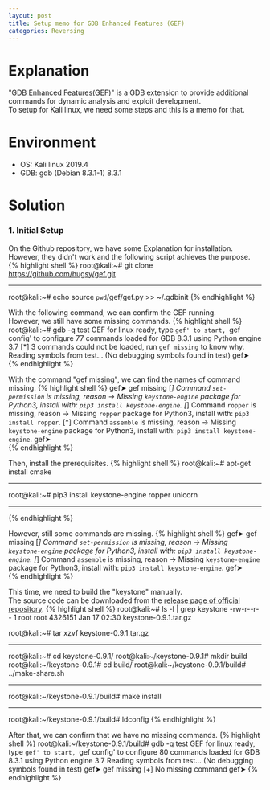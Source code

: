 ```yaml
---
layout: post
title: Setup memo for GDB Enhanced Features (GEF)
categories: Reversing
---
```


# Explanation
"<a href="https://github.com/hugsy/gef">GDB Enhanced Features(GEF)</a>" is a GDB extension to provide additional commands for dynamic analysis and exploit development.<br>
To setup for Kali linux, we need some steps and this is a memo for that.

# Environment
* OS: Kali linux 2019.4
* GDB: gdb (Debian 8.3.1-1) 8.3.1

# Solution
### 1. Initial Setup

On the Github repository, we have some Explanation for installation.<br>
However, they didn't work and the following script achieves the purpose.
{% highlight shell %}
root@kali:~# git clone https://github.com/hugsy/gef.git

---

root@kali:~# echo source `pwd`/gef/gef.py >> ~/.gdbinit
{% endhighlight %}

With the following command, we can confirm the GEF running.<br>
However, we still have some missing commands.
{% highlight shell %}
root@kali:~# gdb -q test
GEF for linux ready, type `gef' to start, `gef config' to configure
77 commands loaded for GDB 8.3.1 using Python engine 3.7
[*] 3 commands could not be loaded, run `gef missing` to know why.
Reading symbols from test...
(No debugging symbols found in test)
gef➤  
{% endhighlight %}

With the command "gef missing", we can find the names of command missing.
{% highlight shell %}
gef➤  gef missing
[*] Command `set-permission` is missing, reason  →  Missing `keystone-engine` package for Python3, install with: `pip3 install keystone-engine`.
[*] Command `ropper` is missing, reason  →  Missing `ropper` package for Python3, install with: `pip3 install ropper`.
[*] Command `assemble` is missing, reason  →  Missing `keystone-engine` package for Python3, install with: `pip3 install keystone-engine`.
gef➤  
{% endhighlight %}

Then, install the prerequisites.
{% highlight shell %}
root@kali:~# apt-get install cmake

---

root@kali:~# pip3 install keystone-engine ropper unicorn

---
{% endhighlight %}

However, still some commands are missing.
{% highlight shell %}
gef➤  gef missing
[*] Command `set-permission` is missing, reason  →  Missing `keystone-engine` package for Python3, install with: `pip3 install keystone-engine`.
[*] Command `assemble` is missing, reason  →  Missing `keystone-engine` package for Python3, install with: `pip3 install keystone-engine`.
gef➤  
{% endhighlight %}

This time, we need to build the "keystone" manually.<br>
The source code can be downloaded from the <a href="https://github.com/keystone-engine/keystone/releases">release page of official repository</a>.
{% highlight shell %}
root@kali:~# ls -l | grep keystone
-rw-r--r--  1 root root  4326151 Jan 17 02:30 keystone-0.9.1.tar.gz

root@kali:~# tar xzvf keystone-0.9.1.tar.gz 

---

root@kali:~# cd keystone-0.9.1/
root@kali:~/keystone-0.9.1# mkdir build
root@kali:~/keystone-0.9.1# cd build/
root@kali:~/keystone-0.9.1/build# ../make-share.sh

---

root@kali:~/keystone-0.9.1/build# make install

---

root@kali:~/keystone-0.9.1/build# ldconfig
{% endhighlight %}

After that, we can confirm that we have no missing commands.
{% highlight shell %}
root@kali:~/keystone-0.9.1/build# gdb -q test
GEF for linux ready, type `gef' to start, `gef config' to configure
80 commands loaded for GDB 8.3.1 using Python engine 3.7
Reading symbols from test...
(No debugging symbols found in test)
gef➤  gef missing
[+] No missing command
gef➤ 
{% endhighlight %}
